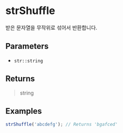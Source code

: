 # strShuffle <Lang dart js />

받은 문자열을 무작위로 섞어서 반환합니다.

## Parameters

- `str::string`

## Returns

> string

## Examples

```javascript
strShuffle('abcdefg'); // Returns 'bgafced'
```
